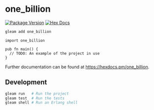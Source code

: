 # one_billion

[![Package Version](https://img.shields.io/hexpm/v/one_billion)](https://hex.pm/packages/one_billion)
[![Hex Docs](https://img.shields.io/badge/hex-docs-ffaff3)](https://hexdocs.pm/one_billion/)

```sh
gleam add one_billion
```
```gleam
import one_billion

pub fn main() {
  // TODO: An example of the project in use
}
```

Further documentation can be found at <https://hexdocs.pm/one_billion>.

## Development

```sh
gleam run   # Run the project
gleam test  # Run the tests
gleam shell # Run an Erlang shell
```
